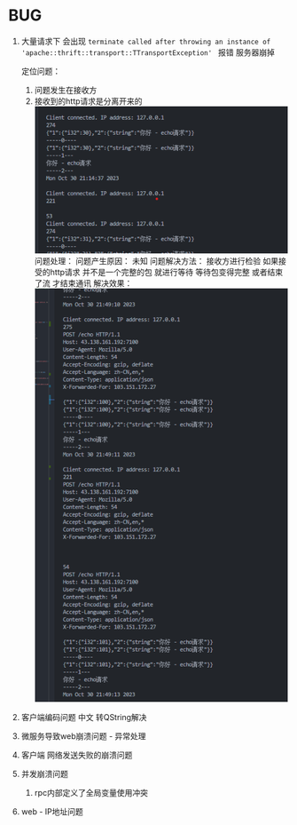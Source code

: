 # BUG

1. 大量请求下 会出现 `terminate called after throwing an instance of 'apache::thrift::transport::TTransportException' ` 报错 服务器崩掉

   定位问题：

   1. 问题发生在接收方
   2. 接收到的http请求是分离开来的
      ![bug1](../png/bug1.png)
      问题处理：
      问题产生原因： 未知
      问题解决方法： 接收方进行检验 如果接受的http请求 并不是一个完整的包 就进行等待 等待包变得完整 或者结束了流 才结束通讯
      解决效果：
      ![bug2](../png/bug2.png)
2. 客户端编码问题 中文
   转QString解决
3. 微服务导致web崩溃问题 - 异常处理
4. 客户端 网络发送失败的崩溃问题
5. 并发崩溃问题

   1. rpc内部定义了全局变量使用冲突
6. web - IP地址问题
